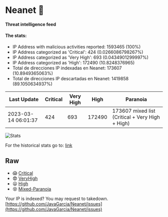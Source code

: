 # Neanet :hocho:
#### Threat intelligence feed
#### The stats:

- IP Address with malicious activities reported: 1593465 (100%)
- IP Address categorized as 'Critical':  424 (0.0266086798267%)
- IP Address categorized as 'Very High':  693 (0.0434901299997%)
- IP Address categorized as 'High':  172490 (10.8248376965)
- Total de direcciones IP indexadas en Neanet:  173607 (10.8949365063%)
- Total de direcciones IP descartadas en Neanet:  1419858 (89.1050634937%)

| Last Update | Critical | Very High | High | Paranoia |
| --- | --- | --- | --- | --- |
| 2023-03-14 06:01:37 | 424 | 693 | 172490 | 173607 mixed list (Critical + Very High + High)|

![Stats](https://docs.google.com/spreadsheets/d/e/2PACX-1vSnaNMIXVabIpDJjufMlzH7poXnshF3mgd8Is1g9ytUEzVsP5my4Trn8f-xkoLLQ38xpL3HtmUexLo6/pubchart?oid=501124687&format=image)

For the historical stats go to: [link](/stats.csv)
## Raw
- :scream: [Critical](https://raw.githubusercontent.com/JavaGarcia/Neanet/master/blacklists/neanet_critical.txt)
- :fearful: [VeryHigh](https://raw.githubusercontent.com/JavaGarcia/Neanet/master/blacklists/neanet_veryHigh.txtt)
- :frowning: [High](https://raw.githubusercontent.com/JavaGarcia/Neanet/master/blacklists/neanet_high.txt)
- :dizzy_face: [Mixed-Paranoia](https://raw.githubusercontent.com/JavaGarcia/Neanet/master/blacklists/neanet_all.txt)


Your IP is indexed? You may request to takedown. [https://github.com/JavaGarcia/Neanet/issues](https://github.com/JavaGarcia/Neanet/issues)

























































































































































































































































































































































































































































































































































































































































































































































































































































































































































































































































































































































































































































































































































































































































































































































































































































































































































































































































































































































































































































































































































































































































































































































































































































































































































































































































































































































































































































































































































































































































































































































































































































































































































































































































































































































































































































































































































































































































































































































































































































































































































































































































































































































































































































































































































































































































































































































































































































































































































































































































































































































































































































































































































































































































































































































































































































































































































































































































































































































































































































































































































































































































































































































































































































































































































































































































































































































































































































































































































































































































































































































































































































































































































































































































































































































































































































































































































































































































































































































































































































































































































































































































































































































































































































































































































































































































































































































































































































































































































































































































































































































































































































































































































































































































































































































































































































































































































































































































































































































































































































